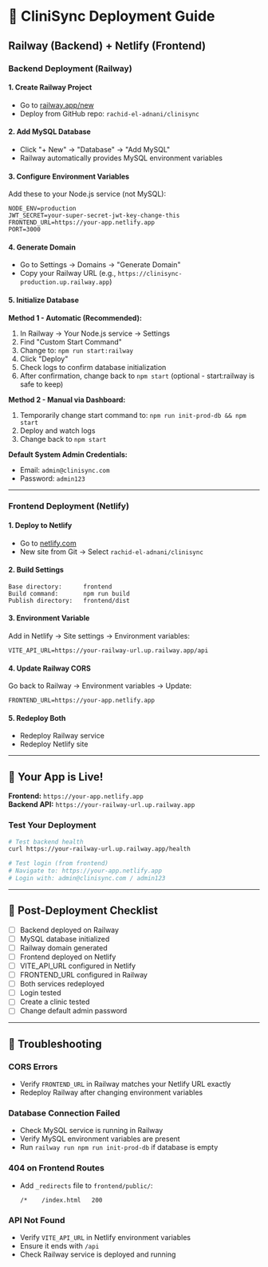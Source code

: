 # 🚀 CliniSync Deployment Guide

## Railway (Backend) + Netlify (Frontend)

### **Backend Deployment (Railway)**

#### 1. Create Railway Project
- Go to [railway.app/new](https://railway.app/new)
- Deploy from GitHub repo: `rachid-el-adnani/clinisync`

#### 2. Add MySQL Database
- Click "+ New" → "Database" → "Add MySQL"
- Railway automatically provides MySQL environment variables

#### 3. Configure Environment Variables
Add these to your Node.js service (not MySQL):
```
NODE_ENV=production
JWT_SECRET=your-super-secret-jwt-key-change-this
FRONTEND_URL=https://your-app.netlify.app
PORT=3000
```

#### 4. Generate Domain
- Go to Settings → Domains → "Generate Domain"
- Copy your Railway URL (e.g., `https://clinisync-production.up.railway.app`)

#### 5. Initialize Database

**Method 1 - Automatic (Recommended):**
1. In Railway → Your Node.js service → Settings
2. Find "Custom Start Command"
3. Change to: `npm run start:railway`
4. Click "Deploy"
5. Check logs to confirm database initialization
6. After confirmation, change back to `npm start` (optional - start:railway is safe to keep)

**Method 2 - Manual via Dashboard:**
1. Temporarily change start command to: `npm run init-prod-db && npm start`
2. Deploy and watch logs
3. Change back to `npm start`

**Default System Admin Credentials:**
- Email: `admin@clinisync.com`
- Password: `admin123`

---

### **Frontend Deployment (Netlify)**

#### 1. Deploy to Netlify
- Go to [netlify.com](https://netlify.com)
- New site from Git → Select `rachid-el-adnani/clinisync`

#### 2. Build Settings
```
Base directory:      frontend
Build command:       npm run build
Publish directory:   frontend/dist
```

#### 3. Environment Variable
Add in Netlify → Site settings → Environment variables:
```
VITE_API_URL=https://your-railway-url.up.railway.app/api
```

#### 4. Update Railway CORS
Go back to Railway → Environment variables → Update:
```
FRONTEND_URL=https://your-app.netlify.app
```

#### 5. Redeploy Both
- Redeploy Railway service
- Redeploy Netlify site

---

## 🎉 Your App is Live!

**Frontend:** `https://your-app.netlify.app`  
**Backend API:** `https://your-railway-url.up.railway.app`

### Test Your Deployment
```bash
# Test backend health
curl https://your-railway-url.up.railway.app/health

# Test login (from frontend)
# Navigate to: https://your-app.netlify.app
# Login with: admin@clinisync.com / admin123
```

---

## 📝 Post-Deployment Checklist

- [ ] Backend deployed on Railway
- [ ] MySQL database initialized
- [ ] Railway domain generated
- [ ] Frontend deployed on Netlify
- [ ] VITE_API_URL configured in Netlify
- [ ] FRONTEND_URL configured in Railway
- [ ] Both services redeployed
- [ ] Login tested
- [ ] Create a clinic tested
- [ ] Change default admin password

---

## 🔧 Troubleshooting

### CORS Errors
- Verify `FRONTEND_URL` in Railway matches your Netlify URL exactly
- Redeploy Railway after changing environment variables

### Database Connection Failed
- Check MySQL service is running in Railway
- Verify MySQL environment variables are present
- Run `railway run npm run init-prod-db` if database is empty

### 404 on Frontend Routes
- Add `_redirects` file to `frontend/public/`:
  ```
  /*    /index.html   200
  ```

### API Not Found
- Verify `VITE_API_URL` in Netlify environment variables
- Ensure it ends with `/api`
- Check Railway service is deployed and running

